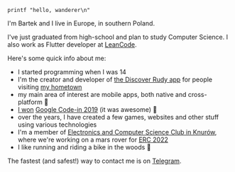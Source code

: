 `printf "hello, wanderer\n"`

I'm Bartek and I live in Europe, in southern Poland. 

I've just graduated from high-school and plan to study Computer Science. I also work as Flutter developer at [LeanCode](https://leancode.co).

Here's some quick info about me:

- I started programming when I was 14
- I'm the creator and developer of [the Discover Rudy app](https://odkryjrudy.pl) for people visiting [my hometown](https://urodapodrozy.files.wordpress.com/2020/07/dsc_0802_edited-1.jpg)
- my main area of interest are mobile apps, both native and cross-platform 📱
- [I won](https://opensource.googleblog.com/2020/02/announcing-our-google-code-in-2019.html) [Google Code-in 2019](https://codein.withgoogle.com/archive/) (it was awesome) 🌉
- over the years, I have created a few games, websites and other stuff using various technologies
- I'm a member of [Electronics and Computer Science Club in Knurów](https://github.com/knei-knurow), where we're working on a mars rover for [ERC 2022](https://roverchallenge.eu/en/main-page)
- I like running and riding a bike in the woods 🌳

The fastest (and safest!) way to contact me is on [Telegram](https://t.me/bartekpacia).
